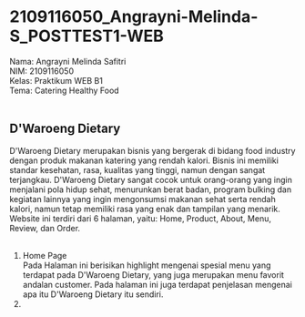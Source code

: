# 2109116050_Angrayni-Melinda-S_POSTTEST1-WEB 

Nama: Angrayni Melinda Safitri<br>
NIM: 2109116050<br>
Kelas: Praktikum WEB B1<br>
Tema: Catering Healthy Food<br><br>


## D'Waroeng Dietary<br>
D'Waroeng Dietary merupakan bisnis yang bergerak di bidang food industry dengan produk makanan katering yang rendah kalori. Bisnis ini memiliki standar kesehatan, rasa, kualitas yang tinggi, namun dengan sangat terjangkau. D'Waroeng Dietary sangat cocok untuk orang-orang yang ingin menjalani pola hidup sehat, menurunkan berat badan, program bulking dan kegiatan lainnya yang ingin mengonsumsi makanan sehat serta rendah kalori, namun tetap memiliki rasa yang enak dan tampilan yang menarik. Website ini terdiri dari 6 halaman, yaitu: Home, Product, About, Menu, Review, dan Order.<br><br>

1. Home Page<br> Pada Halaman ini berisikan highlight mengenai spesial menu yang terdapat pada D'Waroeng Dietary, yang juga merupakan menu favorit andalan customer. Pada halaman ini juga terdapat penjelasan mengenai apa itu D'Waroeng Dietary itu sendiri.
2. 
